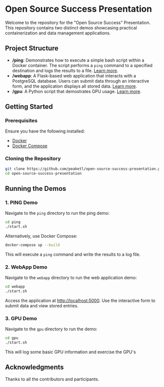 # Open Source Success Presentation

Welcome to the repository for the "Open Source Success" Presentation. This repository contains two distinct demos showcasing practical containerization and data management applications.

## Project Structure

- **/ping**: Demonstrates how to execute a simple bash script within a Docker container. The script performs a `ping` command to a specified destination and logs the results to a file. [Learn more](./ping/README.md).
- **/webapp**: A Flask-based web application that interacts with a PostgreSQL database. Users can submit data through an interactive form, and the application displays all stored data. [Learn more](./webapp/README.md).
- **/gpu**: A Python script that demostrates GPU usage. [Learn more](./gpu/README.md).

## Getting Started

### Prerequisites

Ensure you have the following installed:

- [Docker](https://www.docker.com/get-started)
- [Docker Compose](https://docs.docker.com/compose/install/)

### Cloning the Repository

```bash
git clone https://github.com/peaketl/open-source-success-presentation.git
cd open-source-success-presentation
```

## Running the Demos

### 1. PING Demo

Navigate to the `ping` directory to run the ping demo:

```bash
cd ping
./start.sh
```

Alternatively, use Docker Compose:

```bash
docker-compose up --build
```

This will execute a `ping` command and write the results to a log file.

### 2. WebApp Demo

Navigate to the `webapp` directory to run the web application demo:

```bash
cd webapp
./start.sh
```

Access the application at [http://localhost:5000](http://localhost:5000). Use the interactive form to submit data and view stored entries.

### 3. GPU Demo

Navigate to the `gpu` directory to run the demo:

```bash
cd gpu
./start.sh
```
This will log some basic GPU information and exercise the GPU's


## Acknowledgments

Thanks to all the contributors and participants.

